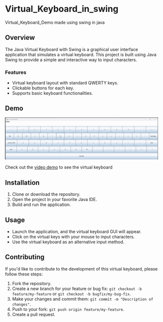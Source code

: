 # Virtual_Keyboard_in_swing
Virtual_Keyboard_Demo made using swing in java

## Overview

The Java Virtual Keyboard with Swing is a graphical user interface application that simulates a virtual keyboard. This project is built using Java Swing to provide a simple and interactive way to input characters.

### Features

- Virtual keyboard layout with standard QWERTY keys.
- Clickable buttons for each key.
- Supports basic keyboard functionalities.

## Demo

[![Virtual Keyboard Demo](res/demo1.gif)](res/demo1.gif)

Check out the [video demo](res/demo1.mp4) to see the virtual keyboard 

## Installation

1. Clone or download the repository.
2. Open the project in your favorite Java IDE.
3. Build and run the application.

## Usage

- Launch the application, and the virtual keyboard GUI will appear.
- Click on the virtual keys with your mouse to input characters.
- Use the virtual keyboard as an alternative input method.

## Contributing

If you'd like to contribute to the development of this virtual keyboard, please follow these steps:

1. Fork the repository.
2. Create a new branch for your feature or bug fix: `git checkout -b feature/my-feature` or `git checkout -b bugfix/my-bug-fix`.
3. Make your changes and commit them: `git commit -m "Description of changes"`.
4. Push to your fork: `git push origin feature/my-feature`.
5. Create a pull request.
